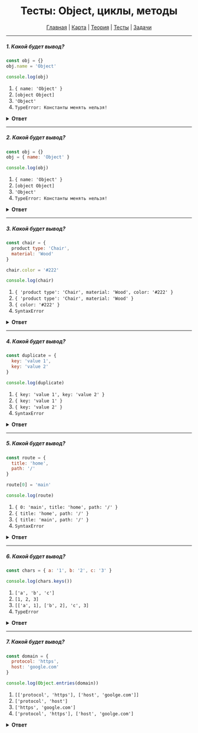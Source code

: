 <div align="center">

# Тесты: Object, циклы, методы

[Главная](https://github.com/dollaween/junior-roadmap/)
|
[Карта](/roadmap/README.md)
|
[Теория](/theory/README.md)
|
[Тесты](/tests/README.md)
|
[Задачи](/tasks/README.md)

</div>

---

##### 1. Какой будет вывод?

```javascript
const obj = {}
obj.name = 'Object'

console.log(obj)
```

1. `{ name: 'Object' }`
2. `[object Object]`
3. `'Object'`
4. `TypeError: Константы менять нельзя!`

<details><summary><b>Ответ</b></summary>
<p>

**Ответ: 1**

В константе `obj` хранится не сам объект, а ссылка на него. Поэтому при изменении свойств и значений объекта ошибки не будет, ведь ссылка на объект останется без изменений.

</p>
</details>

---

##### 2. Какой будет вывод?

```javascript
const obj = {}
obj = { name: 'Object' }

console.log(obj)
```

1. `{ name: 'Object' }`
2. `[object Object]`
3. `'Object'`
4. `TypeError: Константы менять нельзя!`

<details><summary><b>Ответ</b></summary>
<p>

**Ответ: 4**

В этом примере мы в константу `obj` пытаемся поместить совершенно новый объект, что вызовет ошибку, ведь константы менять нельзя.

</p>
</details>

---

##### 3. Какой будет вывод?

```javascript
const chair = {
  product type: 'Chair',
  material: 'Wood'
}

chair.color = '#222'

console.log(chair)
```

1. `{ 'product type': 'Chair', material: 'Wood', color: '#222' }`
2. `{ 'product type': 'Chair', material: 'Wood' }`
3. `{ color: '#222' }`
4. `SyntaxError`

<details><summary><b>Ответ</b></summary>
<p>

**Ответ: 4**

В определении свойства `product type` содержится ошибка. Если в имени свойства содержится пробел, то оно должно быть записано как строка:

```js
const chair = {
  'product type': 'Chair',
  material: 'Wood',
  color: '#222'
}
```

</p>
</details>

---

##### 4. Какой будет вывод?

```javascript
const duplicate = {
  key: 'value 1',
  key: 'value 2'
}

console.log(duplicate)
```

1. `{ key: 'value 1', key: 'value 2' }`
2. `{ key: 'value 1' }`
3. `{ key: 'value 2' }`
4. `SyntaxError`

<details><summary><b>Ответ</b></summary>
<p>

**Ответ: 3**

В объекте содержатся только уникальные свойства. Если несколько свойств имеют одно и то же имя, последнее из них перезатрет все предыдущие.

</p>
</details>

---

##### 5. Какой будет вывод?

```javascript
const route = {
  title: 'home',
  path: '/'
}

route[0] = 'main'

console.log(route)
```

1. `{ 0: 'main', title: 'home', path: '/' }`
2. `{ title: 'home', path: '/' }`
3. `{ title: 'main', path: '/' }`
4. `SyntaxError`

<details><summary><b>Ответ</b></summary>
<p>

**Ответ: 1**

В квадратных скобках `[]` мы задаем новое свойство для объекта, имя которого `0`.

</p>
</details>

---

##### 6. Какой будет вывод?

```javascript
const chars = { a: '1', b: '2', c: '3' }

console.log(chars.keys())
```

1. `['a', 'b', 'c']`
2. `[1, 2, 3]`
3. `[['a', 1], ['b', 2], 'c', 3]`
4. `TypeError`

<details><summary><b>Ответ</b></summary>
<p>

**Ответ: 4**

В объекте `chars` не содержится метода `keys()`. Для вызова метода `keys()` нужно обратиться к глобальному объекту `Object`:

```js
const chars = { a: '1', b: '2', c: '3' }

console.log(Object.keys(chars))
// ['a', 'b', 'c']
```

</p>
</details>

---

##### 7. Какой будет вывод?

```javascript
const domain = {
  protocol: 'https',
  host: 'google.com'
}

console.log(Object.entries(domain))
```

1. `[['protocol', 'https'], ['host', 'goolge.com']]`
2. `['protocol', 'host']`
3. `['https', 'google.com']`
4. `['protocol', 'https'], ['host', 'goolge.com']`

<details><summary><b>Ответ</b></summary>
<p>

**Ответ: 1**

Метод `Object.entries()` — возвращает массив, содержащий пары `'ключ': 'значение'` в виде `['ключ', 'значение']`.

</p>
</details>













